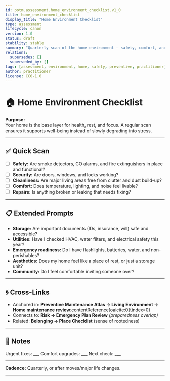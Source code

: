 ```yaml
---
id: potm.assessment.home_environment_checklist.v1_0
title: home_environment_checklist
display_title: "Home Environment Checklist"
type: assessment
lifecycle: canon
version: 1.0
status: draft
stability: stable
summary: "Quarterly scan of the home environment — safety, comfort, and maintenance."
relations:
  supersedes: []
  superseded_by: []
tags: [assessment, environment, home, safety, preventive, practitioner]
author: practitioner
license: CC0-1.0
---
```


# 🏠 Home Environment Checklist

**Purpose:**  
Your home is the base layer for health, rest, and focus. A regular scan ensures it supports well-being instead of slowly degrading into stress.

---

## ✅ Quick Scan

- [ ] **Safety:** Are smoke detectors, CO alarms, and fire extinguishers in place and functional?  
- [ ] **Security:** Are doors, windows, and locks working?  
- [ ] **Cleanliness:** Are major living areas free from clutter and dust build-up?  
- [ ] **Comfort:** Does temperature, lighting, and noise feel livable?  
- [ ] **Repairs:** Is anything broken or leaking that needs fixing?  

---

## 📋 Extended Prompts

- **Storage:** Are important documents (IDs, insurance, will) safe and accessible?  
- **Utilities:** Have I checked HVAC, water filters, and electrical safety this year?  
- **Emergency readiness:** Do I have flashlights, batteries, water, and non-perishables?  
- **Aesthetics:** Does my home feel like a place of rest, or just a storage unit?  
- **Community:** Do I feel comfortable inviting someone over?  

---

## 🌀 Cross-Links

- Anchored in: **Preventive Maintenance Atlas → Living Environment → Home maintenance review**:contentReference[oaicite:0]{index=0}  
- Connects to: **Risk → Emergency Plan Review** *(preparedness overlap)*  
- Related: **Belonging → Place Checklist** (sense of rootedness)  

---

## 📝 Notes

Urgent fixes: \_\_\_
Comfort upgrades: \_\_\_
Next check: \_\_\_

---

**Cadence:** Quarterly, or after moves/major life changes.

---

